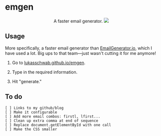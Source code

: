 # emgen

<p align="center">
    A faster email generator.
    <img src="https://lukasschwab.github.io/img/spam.gif">
</p>

## Usage

More specifically, a faster email generator than [EmailGenerator.io](http://emailgenerator.io/), which I have used a lot. Big ups to that team––just wasn't cutting it for me anymore!

1. Go to [lukasschwab.github.io/emgen](https://lukasschwab.github.io/emgen/).

2. Type in the required information.

3. Hit "generate."

## To do

```
[ ] Links to my github/blog
[ ] Make it configurable
[ ] Add more email combos: firstl, lfirst...
[ ] Clean up extra comma at end of sequence
[ ] Replace document.getElementById with one call
[ ] Make the CSS smaller
```